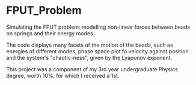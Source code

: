 # FPUT_Problem
Simulating the FPUT problem: modelling non-linear forces between beads on springs and their energy modes.

The code displays many facets of the motion of the beads, such as energies of different modes, phase space plot fo velocity against position and the system's "chaotic-ness", given by the Lyapunov exponent.

This project was a component of my 3rd year undergraduate Physics degree, worth 10%, for which I received a 1st.
